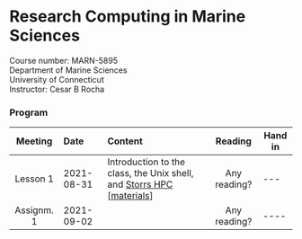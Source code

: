 # Research Computing in Marine Sciences
Course number: MARN-5895</br>
Department of Marine Sciences</br>
University of Connecticut</br>
Instructor: Cesar B Rocha

### Program
| Meeting | Date          | Content                              | Reading         |     Hand in |
|:-----------------:|:-------------------|:-------------------------|:-------------------:|--------------|
| Lesson 1     | 2021-08-31    | Introduction to the class, the Unix shell, and [Storrs HPC](https://hpc.uconn.edu) [[materials](./lessons/01/)]       |  Any reading?              |     ---      |
| Assignm. 1 | 2021-09-02    |               |     Any reading?          |    ----     |
